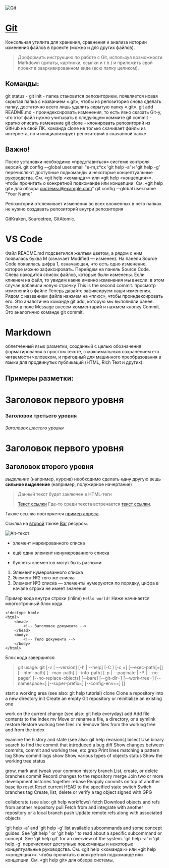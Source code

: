 ![Git](https://git-scm.com/images/logo@2x.png)

# [Git](https://git-scm.com/) 
Консольная утилита для хранения, сравнения и анализа истории изменения файлов в проекте (можно и для других файлов).

>Дооформить инструкцию по работе с Git, используя возможности Markdown (цитаты, картинки, ссылки и т.п.) и приложить свой проект в заархивированном виде (всю папку целиком).

## Команды:

git status - 
git init - папка становится репозиторием. появляется новая скрытая папка с названием «.git», чтобы из репозитория снова сделать папку, достаточно всего лишь удалить скрытую папку «.git».
git add README.md - проиндексировать изменения, то есть явно сказать Git-у, что этот файл нужно учитывать в следующем коммите
git commit - кратко описать изменение
git clone - клонировать репозиторий из GitHub на свой ПК. команда clone не только скачивает файлы из интернета, но и инициализирует репозиторий в скачанной папке




## Важно!

После установки необходимо «представиться» системе контроля версий. 
git config --global user.email "e-m,z*cx
'git help -a' и 'git help -g' перечисляют доступные подкоманды и некоторые
концептуальные руководства. См. «git help <команда>» или «git help <концепция>».
чтобы прочитать о конкретной подкоманде или концепции.
См. «git help git» для обзора системы.@example.com"
git config --global user.name "Your Name"

 
Репозиторий отслеживает изменения во всех вложенных в него папках. 
не нужно создавать репозиторий внутри репозитория

GitKraken, Sourcetree, GitAtomic.

# VS Code
Файл README.md подсветился желтым цветом, а рядом с ним появилась буква M (означает Modified — изменен).
На панели Source Code появилась цифра 1, означающая, что есть одно изменение, которое можно зафиксировать.
Перейдем на панель Source Code. Слева находится список файлов, которые были изменены. Если кликнем на файл, то увидим какие именно изменения мы внесли: в этом случае добавили новую строчку This is the second commit.
просмотр изменений в файле
Теперь давайте зафиксируем наши изменения. Рядом с названием файла нажмем на «плюс», чтобы проиндексировать его. Это аналогично команде git add, которую мы выполняли ранее. Затем в поле Message внесем комментарий и нажмем кнопку Commit. Это аналогично команде git commit.





# Markdown 
облегчённый язык разметки, созданный с целью обозначения форматирования в простом тексте, с максимальным сохранением его читаемости человеком, и пригодный для машинного преобразования в языки для продвинутых публикаций (HTML, Rich Text и других).
## Примеры разметки:

# Заголовок первого уровня
### Заголовок третьего уровня
###### Заголовок шестого уровня
Заголовок первого уровня
========================
Заголовок второго уровня
------------------------

*выделение* (например, курсив)
необходимо сделать ~~одну~~ другую вещь
**сильное выделение** (например, полужирное начертание)
> Данный текст будет заключен в HTML-теги <blockquote></blockquote>
[Текст ссылки](http://example.com/ "Необязательный заголовок ссылки")
Где-то среди текста встречается [текст ссылки][example].

Также ссылка повторяется [пример адреса][example].

Ссылка на [второй][foo] также [Bar][] ресурсы.

[example]: http://example.com/ "Необязательный заголовок ссылки"
[foo]: http://example.net/ 'Необязательный заголовок ссылки'
[bar]: http://example.edu/ (Необязательный заголовок ссылки)

![Alt-текст](http://example.com/ "Заголовок изображения")

* элемент маркированного списка
- ещё один элемент ненумерованного списка
+ буллеты элементов могут быть разными

1. Элемент нумерованного списка
2. Элемент №2 того же списка
9. Элемент №3 списка — элементы нумеруются по порядку, цифра в начале строки не имеет значения


Пример кода внутри строки (inline) `Hello world!`
Ниже начинается многострочный блок кода

    <!doctype html>
    <html>
        <head>
            <!-- Заголовок документа -->
        </head>
        <body>
            <!-- Тело документа -->
        </body>
    </html>

Блок кода завершился




>git
usage: git [-v | --version] [-h | --help] [-C <path>] [-c <name>=<value>]
           [--exec-path[=<path>]] [--html-path] [--man-path] [--info-path]
           [-p | --paginate | -P | --no-pager] [--no-replace-objects] [--bare]
           [--git-dir=<path>] [--work-tree=<path>] [--namespace=<name>]
           [--super-prefix=<path>] [--config-env=<name>=<envvar>]
           <command> [<args>]

start a working area (see also: git help tutorial)
   clone     Clone a repository into a new directory
   init      Create an empty Git repository or reinitialize an existing one

work on the current change (see also: git help everyday)
   add       Add file contents to the index
   mv        Move or rename a file, a directory, or a symlink
   restore   Restore working tree files
   rm        Remove files from the working tree and from the index

examine the history and state (see also: git help revisions)
   bisect    Use binary search to find the commit that introduced a bug
   diff      Show changes between commits, commit and working tree, etc
   grep      Print lines matching a pattern
   log       Show commit logs
   show      Show various types of objects
   status    Show the working tree status

grow, mark and tweak your common history
   branch    List, create, or delete branches
   commit    Record changes to the repository
   merge     Join two or more development histories together
   rebase    Reapply commits on top of another base tip
   reset     Reset current HEAD to the specified state
   switch    Switch branches
   tag       Create, list, delete or verify a tag object signed with GPG

collaborate (see also: git help workflows)
   fetch     Download objects and refs from another repository
   pull      Fetch from and integrate with another repository or a local branch
   push      Update remote refs along with associated objects

'git help -a' and 'git help -g' list available subcommands and some
concept guides. See 'git help <command>' or 'git help <concept>'
to read about a specific subcommand or concept.
See 'git help git' for an overview of the system.
'git help -a' и 'git help -g' перечисляют доступные подкоманды и некоторые
концептуальные руководства. См. «git help <команда>» или «git help <концепция>».
чтобы прочитать о конкретной подкоманде или концепции.
См. «git help git» для обзора системы.